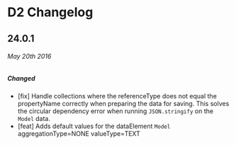 # D2 Changelog

## 24.0.1
###### _May 20th 2016_

##### Changed

- [fix] Handle collections where the referenceType does not equal the propertyName correctly when preparing the data for saving. This solves the circular dependency error when running `JSON.stringify` on the `Model` data.
- [feat] Adds default values for the dataElement `Model` aggregationType=NONE valueType=TEXT

